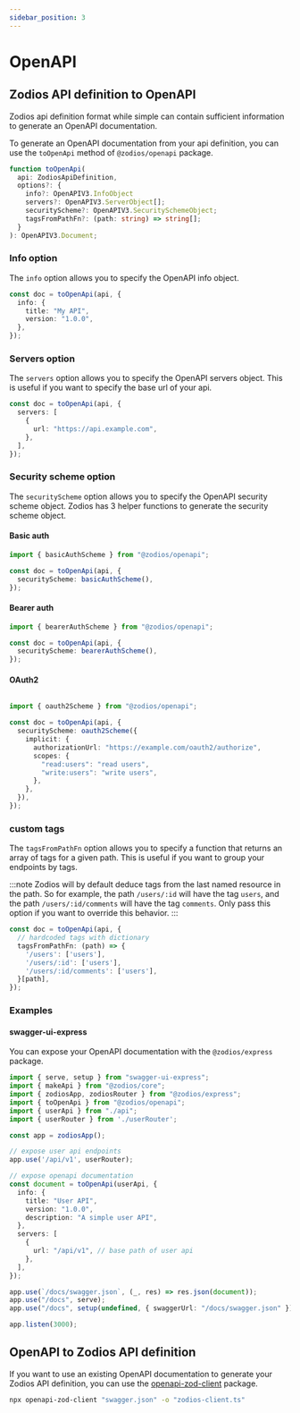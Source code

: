 ```yaml
---
sidebar_position: 3
---
```


# OpenAPI
## Zodios API definition to OpenAPI

Zodios api definition format while simple can contain sufficient information to generate an OpenAPI documentation.

To generate an OpenAPI documentation from your api definition, you can use the `toOpenApi` method of `@zodios/openapi` package.

```ts
function toOpenApi(
  api: ZodiosApiDefinition,
  options?: {
    info?: OpenAPIV3.InfoObject
    servers?: OpenAPIV3.ServerObject[];
    securityScheme?: OpenAPIV3.SecuritySchemeObject;
    tagsFromPathFn?: (path: string) => string[];
  }
): OpenAPIV3.Document;
```

### Info option

The `info` option allows you to specify the OpenAPI info object.

```ts
const doc = toOpenApi(api, {
  info: {
    title: "My API",
    version: "1.0.0",
  },
});
```

### Servers option

The `servers` option allows you to specify the OpenAPI servers object. This is useful if you want to specify the base url of your api.

```ts
const doc = toOpenApi(api, {
  servers: [
    {
      url: "https://api.example.com",
    },
  ],
});
```

### Security scheme option

The `securityScheme` option allows you to specify the OpenAPI security scheme object. Zodios has 3 helper functions to generate the security scheme object.

#### Basic auth

```ts
import { basicAuthScheme } from "@zodios/openapi";

const doc = toOpenApi(api, {
  securityScheme: basicAuthScheme(),
});
```

#### Bearer auth

```ts
import { bearerAuthScheme } from "@zodios/openapi";

const doc = toOpenApi(api, {
  securityScheme: bearerAuthScheme(),
});
```

#### OAuth2

```ts

import { oauth2Scheme } from "@zodios/openapi";

const doc = toOpenApi(api, {
  securityScheme: oauth2Scheme({
    implicit: {
      authorizationUrl: "https://example.com/oauth2/authorize",
      scopes: {
        "read:users": "read users",
        "write:users": "write users",
      },
    },
  }),
});
```

### custom tags

The `tagsFromPathFn` option allows you to specify a function that returns an array of tags for a given path. This is useful if you want to group your endpoints by tags.

:::note
Zodios will by default deduce tags from the last named resource in the path. So for example, the path `/users/:id` will have the tag `users`, and the path `/users/:id/comments` will have the tag `comments`.
Only pass this option if you want to override this behavior.
:::

```ts
const doc = toOpenApi(api, {
  // hardcoded tags with dictionary
  tagsFromPathFn: (path) => {
    '/users': ['users'],
    '/users/:id': ['users'],
    '/users/:id/comments': ['users'],
  }[path],
});
```
### Examples

#### swagger-ui-express

You can expose your OpenAPI documentation with the `@zodios/express` package.

```ts
import { serve, setup } from "swagger-ui-express";
import { makeApi } from "@zodios/core";
import { zodiosApp, zodiosRouter } from "@zodios/express";
import { toOpenApi } from "@zodios/openapi";
import { userApi } from "./api";
import { userRouter } from './userRouter';

const app = zodiosApp();

// expose user api endpoints
app.use('/api/v1', userRouter);

// expose openapi documentation
const document = toOpenApi(userApi, {
  info: {
    title: "User API",
    version: "1.0.0",
    description: "A simple user API",
  },
  servers: [
    {
      url: "/api/v1", // base path of user api
    },
  ],
});

app.use(`/docs/swagger.json`, (_, res) => res.json(document));
app.use("/docs", serve);
app.use("/docs", setup(undefined, { swaggerUrl: "/docs/swagger.json" }));

app.listen(3000);
```

## OpenAPI to Zodios API definition

If you want to use an existing OpenAPI documentation to generate your Zodios API definition, you can use the [openapi-zod-client](https://github.com/astahmer/openapi-zod-client) package.

```bash
npx openapi-zod-client "swagger.json" -o "zodios-client.ts"
```
